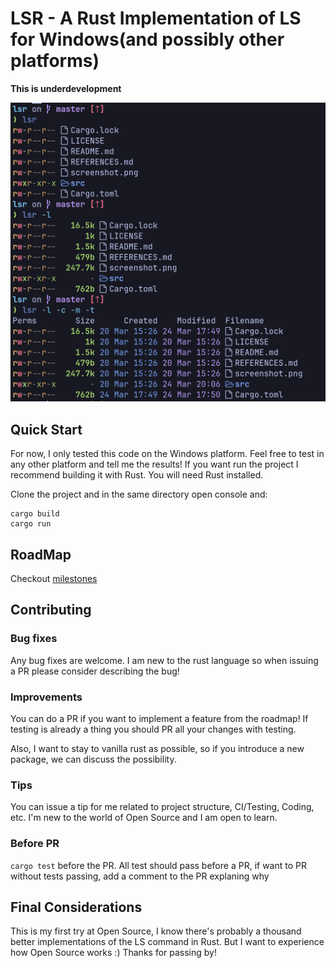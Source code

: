 # LSR - A Rust Implementation of LS for Windows(and possibly other platforms)

**This is underdevelopment**

![Screenshots of lsr](image.png)

## Quick Start

For now, I only tested this code on the Windows platform. Feel free to test in any other platform and tell me the results!
If you want run the project I recommend building it with Rust.
You will need Rust installed.

Clone the project and in the same directory open console and:

```console
cargo build
cargo run
```

## RoadMap

Checkout [milestones](https://github.com/schneiderchristopher/lsr/milestones)

## Contributing

### Bug fixes

Any bug fixes are welcome. I am new to the rust language so when issuing a PR please consider describing the bug!


### Improvements

You can do a PR if you want to implement a feature from the roadmap! If testing is already a thing you should PR all your changes with testing.

Also, I want to stay to vanilla rust as possible, so if you introduce a new package, we can discuss the possibility.

### Tips

You can issue a tip for me related to project structure, CI/Testing, Coding, etc. I'm new to the world of Open Source and I am open to learn.

### Before PR

``cargo test`` before the PR. All test should pass before a PR, if want to PR without tests passing, add a comment to the PR explaning why

## Final Considerations

This is my first try at Open Source, I know there's probably a thousand better implementations of the LS command in Rust. But I want to experience how Open Source works :) Thanks for passing by!
